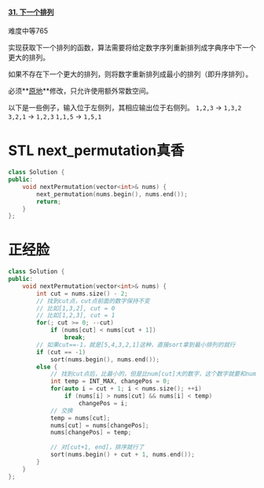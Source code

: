 #### [31. 下一个排列](https://leetcode-cn.com/problems/next-permutation/)

难度中等765

实现获取下一个排列的函数，算法需要将给定数字序列重新排列成字典序中下一个更大的排列。

如果不存在下一个更大的排列，则将数字重新排列成最小的排列（即升序排列）。

必须**[原地](https://baike.baidu.com/item/原地算法)**修改，只允许使用额外常数空间。

以下是一些例子，输入位于左侧列，其相应输出位于右侧列。
`1,2,3` → `1,3,2`
`3,2,1` → `1,2,3`
`1,1,5` → `1,5,1`



# STL next_permutation真香

```c++
class Solution {
public:
    void nextPermutation(vector<int>& nums) {
        next_permutation(nums.begin(), nums.end());
        return;
    }
};
```



# 正经脸

```c++
class Solution {
public:
    void nextPermutation(vector<int>& nums) {
        int cut = nums.size() - 2;
        // 找到cut点，cut点前面的数字保持不变
        // 比如[1,3,2], cut = 0
        // 比如[1,2,3], cut = 1
        for(; cut >= 0; --cut) 
            if (nums[cut] < nums[cut + 1])
                break;
        // 如果cut==-1，就是[5,4,3,2,1]这种，直接sort拿到最小排列的就行
        if (cut == -1) 
            sort(nums.begin(), nums.end());
        else {
            // 找到cut点后，比最小的，但是比num[cut]大的数字，这个数字就要和num[cut]进行交换
            int temp = INT_MAX, changePos = 0;
            for(auto i = cut + 1; i < nums.size(); ++i) 
                if (nums[i] > nums[cut] && nums[i] < temp)
                    changePos = i;
            // 交换
            temp = nums[cut];
            nums[cut] = nums[changePos];
            nums[changePos] = temp;
            
            // 对[cut+1, end]，排序就行了
            sort(nums.begin() + cut + 1, nums.end());
        }
    }
};
```

